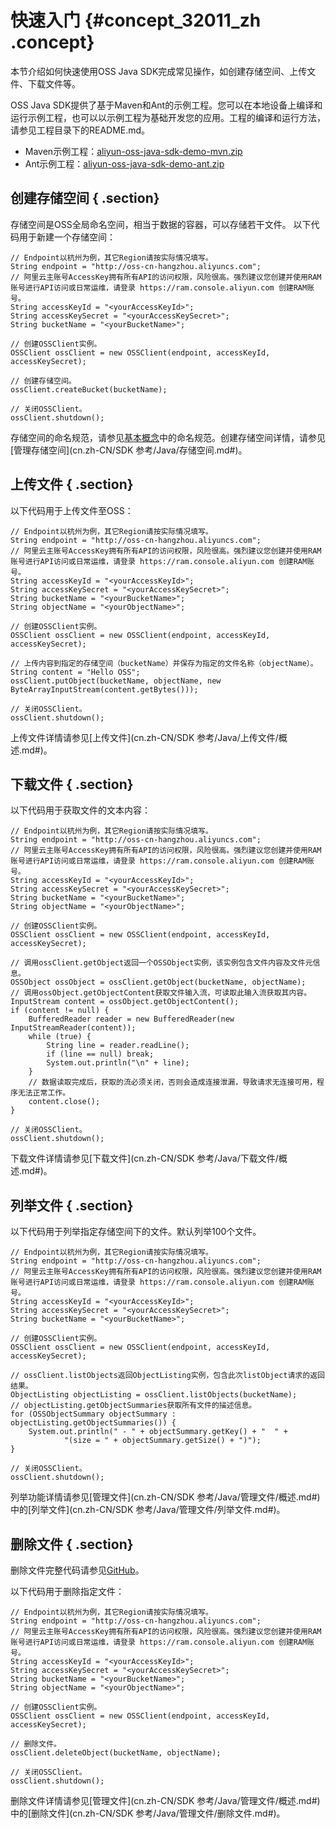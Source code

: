 # 快速入门 {#concept_32011_zh .concept}

本节介绍如何快速使用OSS Java SDK完成常见操作，如创建存储空间、上传文件、下载文件等。

OSS Java SDK提供了基于Maven和Ant的示例工程。您可以在本地设备上编译和运行示例工程，也可以以示例工程为基础开发您的应用。工程的编译和运行方法，请参见工程目录下的README.md。

-   Maven示例工程：[aliyun-oss-java-sdk-demo-mvn.zip](http://docs-aliyun.cn-hangzhou.oss.aliyun-inc.com/assets/attach/92588/APP_zh/1538983135359/aliyun-oss-java-sdk-demo-mvn.zip)
-   Ant示例工程：[aliyun-oss-java-sdk-demo-ant.zip](http://docs-aliyun.cn-hangzhou.oss.aliyun-inc.com/assets/attach/92588/APP_zh/1538983246527/aliyun-oss-java-sdk-demo-ant.zip) 

## 创建存储空间 { .section}

存储空间是OSS全局命名空间，相当于数据的容器，可以存储若干文件。 以下代码用于新建一个存储空间：

```language-java
// Endpoint以杭州为例，其它Region请按实际情况填写。
String endpoint = "http://oss-cn-hangzhou.aliyuncs.com";
// 阿里云主账号AccessKey拥有所有API的访问权限，风险很高。强烈建议您创建并使用RAM账号进行API访问或日常运维，请登录 https://ram.console.aliyun.com 创建RAM账号。
String accessKeyId = "<yourAccessKeyId>";
String accessKeySecret = "<yourAccessKeySecret>";
String bucketName = "<yourBucketName>";

// 创建OSSClient实例。
OSSClient ossClient = new OSSClient(endpoint, accessKeyId, accessKeySecret);

// 创建存储空间。
ossClient.createBucket(bucketName);

// 关闭OSSClient。
ossClient.shutdown();

```

存储空间的命名规范，请参见[基本概念](../../../../cn.zh-CN/开发指南/基本概念介绍.md#)中的命名规范。创建存储空间详情，请参见[管理存储空间](cn.zh-CN/SDK 参考/Java/存储空间.md#)。

## 上传文件 { .section}

以下代码用于上传文件至OSS：

```language-java
// Endpoint以杭州为例，其它Region请按实际情况填写。
String endpoint = "http://oss-cn-hangzhou.aliyuncs.com";
// 阿里云主账号AccessKey拥有所有API的访问权限，风险很高。强烈建议您创建并使用RAM账号进行API访问或日常运维，请登录 https://ram.console.aliyun.com 创建RAM账号。
String accessKeyId = "<yourAccessKeyId>";
String accessKeySecret = "<yourAccessKeySecret>";
String bucketName = "<yourBucketName>";
String objectName = "<yourObjectName>";

// 创建OSSClient实例。
OSSClient ossClient = new OSSClient(endpoint, accessKeyId, accessKeySecret);

// 上传内容到指定的存储空间（bucketName）并保存为指定的文件名称（objectName）。
String content = "Hello OSS";
ossClient.putObject(bucketName, objectName, new ByteArrayInputStream(content.getBytes()));

// 关闭OSSClient。
ossClient.shutdown();

```

上传文件详情请参见[上传文件](cn.zh-CN/SDK 参考/Java/上传文件/概述.md#)。

## 下载文件 { .section}

以下代码用于获取文件的文本内容：

```language-java
// Endpoint以杭州为例，其它Region请按实际情况填写。
String endpoint = "http://oss-cn-hangzhou.aliyuncs.com";
// 阿里云主账号AccessKey拥有所有API的访问权限，风险很高。强烈建议您创建并使用RAM账号进行API访问或日常运维，请登录 https://ram.console.aliyun.com 创建RAM账号。
String accessKeyId = "<yourAccessKeyId>";
String accessKeySecret = "<yourAccessKeySecret>";
String bucketName = "<yourBucketName>";
String objectName = "<yourObjectName>";

// 创建OSSClient实例。
OSSClient ossClient = new OSSClient(endpoint, accessKeyId, accessKeySecret);

// 调用ossClient.getObject返回一个OSSObject实例，该实例包含文件内容及文件元信息。
OSSObject ossObject = ossClient.getObject(bucketName, objectName);
// 调用ossObject.getObjectContent获取文件输入流，可读取此输入流获取其内容。
InputStream content = ossObject.getObjectContent();
if (content != null) {
    BufferedReader reader = new BufferedReader(new InputStreamReader(content));
    while (true) {
        String line = reader.readLine();
        if (line == null) break;
        System.out.println("\n" + line);
    }
    // 数据读取完成后，获取的流必须关闭，否则会造成连接泄漏，导致请求无连接可用，程序无法正常工作。
    content.close();
}

// 关闭OSSClient。
ossClient.shutdown();

```

下载文件详情请参见[下载文件](cn.zh-CN/SDK 参考/Java/下载文件/概述.md#)。

## 列举文件 { .section}

以下代码用于列举指定存储空间下的文件。默认列举100个文件。

```language-java
// Endpoint以杭州为例，其它Region请按实际情况填写。
String endpoint = "http://oss-cn-hangzhou.aliyuncs.com";
// 阿里云主账号AccessKey拥有所有API的访问权限，风险很高。强烈建议您创建并使用RAM账号进行API访问或日常运维，请登录 https://ram.console.aliyun.com 创建RAM账号。
String accessKeyId = "<yourAccessKeyId>";
String accessKeySecret = "<yourAccessKeySecret>";
String bucketName = "<yourBucketName>";

// 创建OSSClient实例。
OSSClient ossClient = new OSSClient(endpoint, accessKeyId, accessKeySecret);

// ossClient.listObjects返回ObjectListing实例，包含此次listObject请求的返回结果。
ObjectListing objectListing = ossClient.listObjects(bucketName);
// objectListing.getObjectSummaries获取所有文件的描述信息。
for (OSSObjectSummary objectSummary : objectListing.getObjectSummaries()) {
    System.out.println(" - " + objectSummary.getKey() + "  " +
            "(size = " + objectSummary.getSize() + ")");
}

// 关闭OSSClient。
ossClient.shutdown();

```

列举功能详情请参见[管理文件](cn.zh-CN/SDK 参考/Java/管理文件/概述.md#)中的[列举文件](cn.zh-CN/SDK 参考/Java/管理文件/列举文件.md#)。

## 删除文件 { .section}

删除文件完整代码请参见[GitHub](https://github.com/aliyun/aliyun-oss-java-sdk/blob/master/src/samples/GetStartedSample.java)。

以下代码用于删除指定文件：

```language-java
// Endpoint以杭州为例，其它Region请按实际情况填写。
String endpoint = "http://oss-cn-hangzhou.aliyuncs.com";
// 阿里云主账号AccessKey拥有所有API的访问权限，风险很高。强烈建议您创建并使用RAM账号进行API访问或日常运维，请登录 https://ram.console.aliyun.com 创建RAM账号。
String accessKeyId = "<yourAccessKeyId>";
String accessKeySecret = "<yourAccessKeySecret>";
String bucketName = "<yourBucketName>";
String objectName = "<yourObjectName>";

// 创建OSSClient实例。
OSSClient ossClient = new OSSClient(endpoint, accessKeyId, accessKeySecret);

// 删除文件。
ossClient.deleteObject(bucketName, objectName);

// 关闭OSSClient。
ossClient.shutdown();

```

删除文件详情请参见[管理文件](cn.zh-CN/SDK 参考/Java/管理文件/概述.md#)中的[删除文件](cn.zh-CN/SDK 参考/Java/管理文件/删除文件.md#)。

